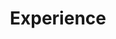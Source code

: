 ---
title: "Experience"
widget: experience
active: true
weight: 10
experience:
  - title: "Postdoctoral Research Associate in Neuroscience"
    company: "Friedrich Miescher Institute for Biomedical Research (Novartis, University of Basel)"
    company_url: "https://www.fmi.ch"
    location: "Basel, Switzerland"
    date_start: "2018-02-01"
    date_end: "2025-04-30"
    company_logo: "FMI-logo"
    description: |
      * SS
      * SS
      <span style="display: block; margin-top: 1em; margin-bottom: 1em;"></span>
      <span class="badge-experience-card">SS</span>

  - title: "Computational Biologist"
    company: "Instituto de Neurociencias (CSIC, University Miguel Hernández)"
    company_url: "https://in.umh-csic.es/es/"
    location: "Alicante, Spain (Remote)"
    date_start: "2023-10-01"
    date_end: "2025-01-30"
    company_logo: "IN-logo"
    description: |
      * Employed next-generation sequencing (NGS) technologies
      * Conducted data quality control and preprocessing using *FastQC* and *CellBender*  
      * Performed analysis of single-cell RNA-sequencing data using *Seurat*
      <span style="display: block; margin-top: 0.5em; margin-bottom: 0em;"></span>
        <li style="list-style-type: circle;"><b>Unveiled novel molecularly-defined cell populations in the dentate gyrus</b></li>
        <li style="list-style-type: circle;"><b>Identified asymmetric alterations to cell populations caused by epilepsy</b></li>
      <span style="display: block; margin-top: 1em; margin-bottom: 1em;"></span>
      <span class="badge-experience-card">NGS</span><span class="badge-experience-card">scRNAseq</span><span class="badge-experience-card">Python</span><span class="badge-experience-card">R</span><span class="badge-experience-card">seurat</span><span class="badge-experience-card">CellRanger</span><span class="badge-experience-card">CellBender</span>

  - title: "Computational Biology trainee"
    company: "Friedrich Miescher Institute for Biomedical Research (Novartis, University of Basel)"
    company_url: "https://www.fmi.ch"
    location: "Basel, Switzerland"
    date_start: "2023-09-01"
    date_end: "2024-10-30"
    company_logo: "FMI-logo"
    description: |
      * SS
      * SS
      <span style="display: block; margin-top: 1em; margin-bottom: 1em;"></span>
      <span class="badge-experience-card">SS</span>

  - title: "PhD in Neuroscience"
    company: "Instituto de Neurociencias (CSIC, University Miguel Hernández)"
    company_url: "https://in.umh-csic.es/es/"
    location: "Alicante, Spain"
    date_start: "2014-10-01"
    date_end: "2019-07-30"
    company_logo: "IN-logo"
    description: |
      * SS
      * SS
      <span style="display: block; margin-top: 1em; margin-bottom: 1em;"></span>
      <span class="badge-experience-card">SS</span>
---